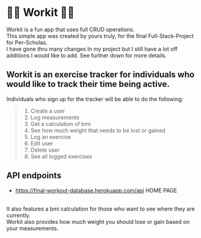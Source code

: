 # 🏋🏼 Workit 💪🏽
Workit is a fun app that uses full CRUD operations. <br/>
This simple app was created by yours truly, for the final Full-Stack-Project for Per-Scholas.<br/>
I have gone thru many changes In my project but I still have a lot off additions I would like to add. See further down for more details.<br/>

## Workit is an exercise tracker for individuals who would like to track their time being active.

Individuals who sign up for the tracker will be able to do the following:<br/>

> 1. Create a user<br/>
> 2. Log measurements<br/>
> 3. Get a calculation of bmi<br/>
> 4. See how much weight that needs to be lost or gained<br/>
> 5. Log an exercise<br/>
> 6. Edit user <br/>
> 7. Delete user <br/>
> 8. See all logged exercises

## API endpoints
* https://final-workout-database.herokuapp.com/api  HOME PAGE

<br/> It also features a bmi calculation for those who want to see where they are currently.<br/> Workit also provides how much weight you should lose or gain based on your measurements.<br/>
